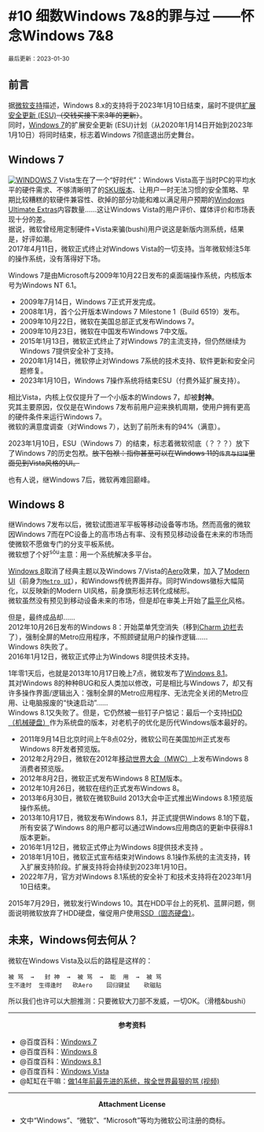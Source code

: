 # #10 细数Windows 7&8的罪与过 ——怀念Windows 7&8
<small>最后更新：2023-01-30</small><br>

## 前言
据[微软支持](https://support.microsoft.com/zh-cn/windows/windows-8-1%E6%94%AF%E6%8C%81%E5%B0%86%E4%BA%8E-2023-%E5%B9%B4-1-%E6%9C%88-10-%E6%97%A5%E7%BB%93%E6%9D%9F-3cfd4cde-f611-496a-8057-923fba401e93)描述，Windows 8.x的支持将于2023年1月10日结束，届时不提供[扩展安全更新 (ESU)](https://learn.microsoft.com/zh-CN/lifecycle/faq/extended-security-updates)~~（交钱买接下来3年的更新）~~。<br>
同时，[Windows 7](https://baike.baidu.com/item/Windows%207)的扩展安全更新 (ESU)计划（从2020年1月14日开始到2023年1月10日）将同时结束，标志着Windows 7彻底退出历史舞台。
## Windows 7
[![](https://s1.ax1x.com/2023/01/10/pSm1Skq.md.png "WINDOWS 7")](https://s1.ax1x.com/2023/01/10/pSm1Skq.png)
Vista生在了一个“好时代”：Windows Vista高于当时PC的平均水平的硬件需求、不够清晰明了的[SKU版本](https://baike.baidu.com/item/%E6%9C%80%E5%B0%8F%E5%AD%98%E8%B4%A7%E5%8D%95%E4%BD%8D?fromtitle=SKU%E7%89%88%E6%9C%AC&fromid=5016808)、让用户一时无法习惯的安全策略、早期比较糟糕的软硬件兼容性、砍掉的部分功能和难以满足用户预期的[Windows Ultimate Extras](https://baike.baidu.com/item/Windows%20Ultimate%20Extras/2666940)内容数量……这让Windows Vista的用户评价、媒体评价和市场表现十分的差。<br>
据说，微软曾经用定制硬件+Vista来骗(bushi)用户说这是新版内测系统，结果是，好评如潮。<br>
2017年4月11日，微软正式终止对Windows Vista的一切支持。当年微软倾注5年的操作系统，没有落得好下场。

Windows 7是由Microsoft与2009年10月22日发布的桌面端操作系统，内核版本号为Windows NT 6.1。
- 2009年7月14日，Windows 7正式开发完成。
- 2008年1月，首个公开版本Windows 7 Milestone 1（Build 6519）发布。
- 2009年10月22日，微软在美国总部正式发布Windows 7。
- 2009年10月23日，微软在中国发布Windows 7中文版。
- 2015年1月13日，微软正式终止了对Windows 7的主流支持，但仍然继续为Windows 7提供安全补丁支持。
- 2020年1月14日，微软停止对Windows 7系统的技术支持、软件更新和安全问题修复。
- 2023年1月10日，Windows 7操作系统将结束ESU（付费外延扩展支持）。

相比Vista，内核上仅仅提升了一个小版本的Windows 7，却被**封神**。<br>
究其主要原因，仅仅是在Windows 7发布前用户迎来换机周期，使用户拥有更高的硬件条件来运行Windows 7。<br>
微软的满意度调查（对Windows 7），达到了前所未有的94%（满意）。<br>

2023年1月10日，ESU（Windows 7）的结束，标志着微软彻底（？？？）放下了Windows 7的历史包袱。~~放下包袱：指你甚至可以在Windows 11的```传真与扫描```里面见到Vista风格的UI。~~<br>

也有人说，继Windows 7后，微软再难回巅峰。
## Windows 8
继Windows 7发布以后，微软试图进军平板等移动设备等市场。然而高傲的微软因Windows 7而在PC设备上的高市场占有率、没有预见移动设备在未来的市场而使微软不愿做专门的分支平板系统。<br>
微软想了个好<sup>sōu</sup>主意：用一个系统解决多平台。

[Windows 8](https://baike.baidu.com/item/Windows%208)取消了经典主题以及Windows 7/Vista的[Aero](https://baike.baidu.com/item/Windows%20Aero/6845089?fromtitle=Aero&fromid=3554670)效果，加入了[Modern UI](https://baike.baidu.com/item/modern/362100)（前身为[```Metro UI```](https://baike.baidu.com/item/Metro%20UI)），和Windows传统界面并存。同时Windows徽标大幅简化，以反映新的Modern UI风格，前身旗形标志转化成梯形。<br>
微软虽然没有预见到移动设备未来的市场，但是却在审美上开始了[扁平化](https://baike.baidu.com/item/%E6%89%81%E5%B9%B3%E5%8C%96%E8%AE%BE%E8%AE%A1/970385?fromtitle=%E6%89%81%E5%B9%B3%E5%8C%96&fromid=16816964)风格。<br>

但是，最终成品却……<br>
2012年10月26日发布的Windows 8：开始菜单凭空消失（移到[Charm 边栏](https://baike.baidu.com/item/Charm%20%E8%BE%B9%E6%A0%8F)去了），强制全屏的Metro应用程序，不照顾键鼠用户的操作逻辑……<br>
Windows 8失败了。<br>
2016年1月12日，微软正式停止为Windows 8提供技术支持。<Br>

1年零1天后，也就是2013年10月17日晚上7点，微软发布了[Windows 8.1](https://baike.baidu.com/item/Windows%208.1)。<br>
其对Windows 8的种种BUG和反人类加以修改，可是相比与Windows 7，却又有许多操作界面/逻辑出入：强制全屏的Metro应用程序、无法完全关闭的Metro应用、让电脑报废的“快速启动”……<br>
Windows 8.1又失败了。但是，它仍然被一些钉子户惦记：最后一个支持[HDD（机械硬盘）](https://baike.baidu.com/item/%E6%9C%BA%E6%A2%B0%E7%A1%AC%E7%9B%98/1990221?fromtitle=HDD&fromid=3587)作为系统盘的版本，对老机子的优化是历代Windows版本最好的。<br>

- 2011年9月14日北京时间上午8点02分，微软公司在美国加州正式发布Windows 8开发者预览版。
- 2012年2月29日，微软在2012年[移动世界大会（MWC）](https://baike.baidu.com/item/%E4%B8%96%E7%95%8C%E7%A7%BB%E5%8A%A8%E9%80%9A%E4%BF%A1%E5%A4%A7%E4%BC%9A/5075175?fromtitle=MWC&fromid=1088888)上发布Windows 8 消费者预览版。
- 2012年8月2日，微软正式发布Windows 8 [RTM](https://baike.baidu.com/item/rtm/4152)版本。
- 2012年10月26日，微软在纽约正式发布Windows 8。
- 2013年6月30日，微软在微软Build 2013大会中正式推出Windows 8.1预览版操作系统。
- 2013年10月17日，微软发布Windows 8.1，并正式提供Windows 8.1的下载，所有安装了Windows 8的用户都可以通过Windows应用商店的更新中获得8.1版本更新。
- 2016年1月12日，微软正式停止为Windows 8提供技术支持 。
- 2018年1月10日，微软正式宣布结束对Windows 8.1操作系统的主流支持，转入扩展支持阶段。扩展支持将会持续到2023年1月10日。
- 2022年7月，官方对Windows 8.1系统的安全补丁和技术支持将在2023年1月10日结束。

2015年7月29日，微软发行Windows 10。其在HDD平台上的死机、蓝屏问题，侧面说明微软放弃了HDD硬盘，催促用户使用[SSD（固态硬盘）](https://baike.baidu.com/item/%E5%9B%BA%E6%80%81%E7%A1%AC%E7%9B%98/453510?fromtitle=ssd&fromid=5906)。
## 未来，Windows何去何从？
微软在Windows Vista及以后的路程是这样的：
```text
被 骂  →   封 神  →  被 骂  →  能  用  →  被 骂 
生不逢时  生得逢时   砍Aero    回归键鼠    砍磁贴
```
所以我们也许可以大胆推测：只要微软大刀部不发威，一切OK。（滑稽&bushi）

---
<center><b>参考资料</b></center>

- @百度百科：[Windows 7](https://baike.baidu.com/item/Windows%207/1083761)
- @百度百科：[Windows 8](https://baike.baidu.com/item/Windows%208/6851933)
- @百度百科：[Windows 8.1](https://baike.baidu.com/item/Windows%208.1/768457)
- @百度百科：[Windows Vista](https://baike.baidu.com/item/Windows%20Vista/214535)
- @缸缸在干嘛：[做14年前最先进的系统，挨全世界最狠的骂 (视频)](https://www.bilibili.com/video/BV1vY4y1a7Yx)

---
<center><b>Attachment License</b></center>

- 文中“Windows”、“微软”、“Microsoft”等均为微软公司注册的商标。